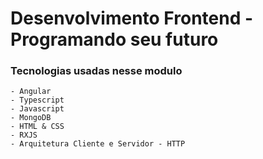 # Desenvolvimento Frontend - Programando seu futuro

### Tecnologias usadas nesse modulo
    - Angular
    - Typescript
    - Javascript
    - MongoDB
    - HTML & CSS
    - RXJS
    - Arquitetura Cliente e Servidor - HTTP
    